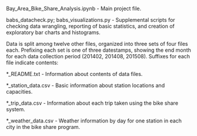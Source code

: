 Bay\_Area\_Bike\_Share\_Analysis.ipynb - Main project file.

babs\_datacheck.py; babs\_visualizations.py - Supplemental scripts for checking
data wrangling, reporting of basic statistics, and creation of exploratory bar
charts and histograms.

Data is split among twelve other files, organized into three sets of four files
each. Prefixing each set is one of three datestamps, showing the end month for
each data collection period (201402, 201408, 201508). Suffixes for each file
indicate contents:

\*\_README.txt - Information about contents of data files.

\*\_station\_data.csv - Basic information about station locations and
capacities.

\*\_trip\_data.csv - Information about each trip taken using the bike share
system.

\*\_weather\_data.csv - Weather information by day for one station in each
city in the bike share program.
